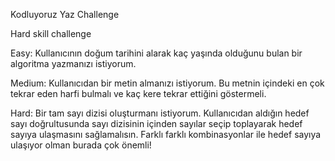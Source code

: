 Kodluyoruz Yaz Challenge 

Hard skill challenge

Easy: Kullanıcının doğum tarihini alarak kaç yaşında olduğunu bulan bir algoritma yazmanızı istiyorum.

Medium: Kullanıcıdan bir metin almanızı istiyorum. Bu metnin içindeki en çok tekrar eden harfi bulmalı ve kaç kere tekrar ettiğini göstermeli.

Hard: Bir tam sayı dizisi oluşturmanı istiyorum. Kullanıcıdan aldığın hedef sayı doğrultusunda sayı dizisinin içinden sayılar seçip toplayarak hedef sayıya ulaşmasını sağlamalısın. Farklı farklı kombinasyonlar ile hedef sayıya ulaşıyor olman burada çok önemli!
